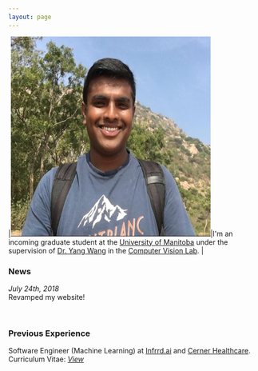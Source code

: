 ```yaml
---
layout: page
---
```


|<img src="/assets/img/profile.jpeg" alt="profile" width="400px" height="400px" />|I'm an incoming graduate student at the [University of Manitoba](http://umanitoba.ca) under the supervision of [Dr. Yang Wang](https://www.cs.umanitoba.ca/~ywang) in the [Computer Vision Lab](https://www.cs.umanitoba.ca/~vision). <!-- My research interests cover topics in computer vision and machine learning, with an emphasis on deep learning. -->|

<!-- Specifically, I am interested in weakly supervised, self-supervised and generative models. -->

### News
*July 24th, 2018*   
Revamped my website!

<br>

### Previous Experience 

Software Engineer (Machine Learning) at [Infrrd.ai](http://infrrd.ai/) and [Cerner Healthcare](https://www.cerner.com/).
<br>
Curriculum Vitae: *[View](../assets/CV_Mahesh_Kumar_K.pdf)*  